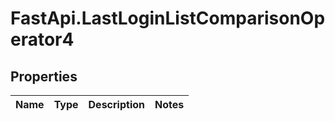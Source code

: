 # FastApi.LastLoginListComparisonOperator4

## Properties
Name | Type | Description | Notes
------------ | ------------- | ------------- | -------------
